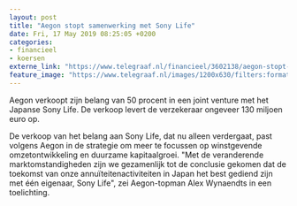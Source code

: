 ```yaml
---
layout: post
title: "Aegon stopt samenwerking met Sony Life"
date: Fri, 17 May 2019 08:25:05 +0200
categories: 
- financieel 
- koersen 
externe_link: "https://www.telegraaf.nl/financieel/3602138/aegon-stopt-samenwerking-met-sony-life"
feature_image: "https://www.telegraaf.nl/images/1200x630/filters:format(jpeg):quality(80)/cdn-kiosk-api.telegraaf.nl/cff33f50-786c-11e9-bdd0-02d1dbdc35d1.jpg"
---
```


<p class="intro">Aegon verkoopt zijn belang van 50 procent in een joint venture met het Japanse Sony Life. De verkoop levert de verzekeraar ongeveer 130 miljoen euro op.</p> <p>De verkoop van het belang aan Sony Life, dat nu alleen verdergaat, past volgens Aegon in de strategie om meer te focussen op winstgevende omzetontwikkeling en duurzame kapitaalgroei. "Met de veranderende marktomstandigheden zijn we gezamenlijk tot de conclusie gekomen dat de toekomst van onze annuïteitenactiviteiten in Japan het best gediend zijn met één eigenaar, Sony Life", zei Aegon-topman Alex Wynaendts in een toelichting.</p>
